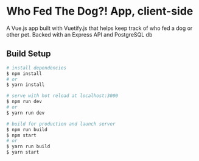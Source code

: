 # Who Fed The Dog?! App, client-side

A Vue.js app built with Vuetify.js that helps keep track of who fed a dog or other pet. Backed with an Express API and PostgreSQL db

## Build Setup

``` bash
# install dependencies
$ npm install
# or
$ yarn install

# serve with hot reload at localhost:3000
$ npm run dev
# or
$ yarn run dev

# build for production and launch server
$ npm run build
$ npm start
# or
$ yarn run build
$ yarn start
```

